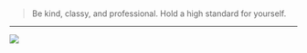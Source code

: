 ### 

> Be kind, classy, and professional. Hold a high standard for yourself.


---


![](https://raw.githubusercontent.com/BeyondXinXin/BeyondXinXIn/main/PixX/xxx.6k9tucu9g440.jpg)
